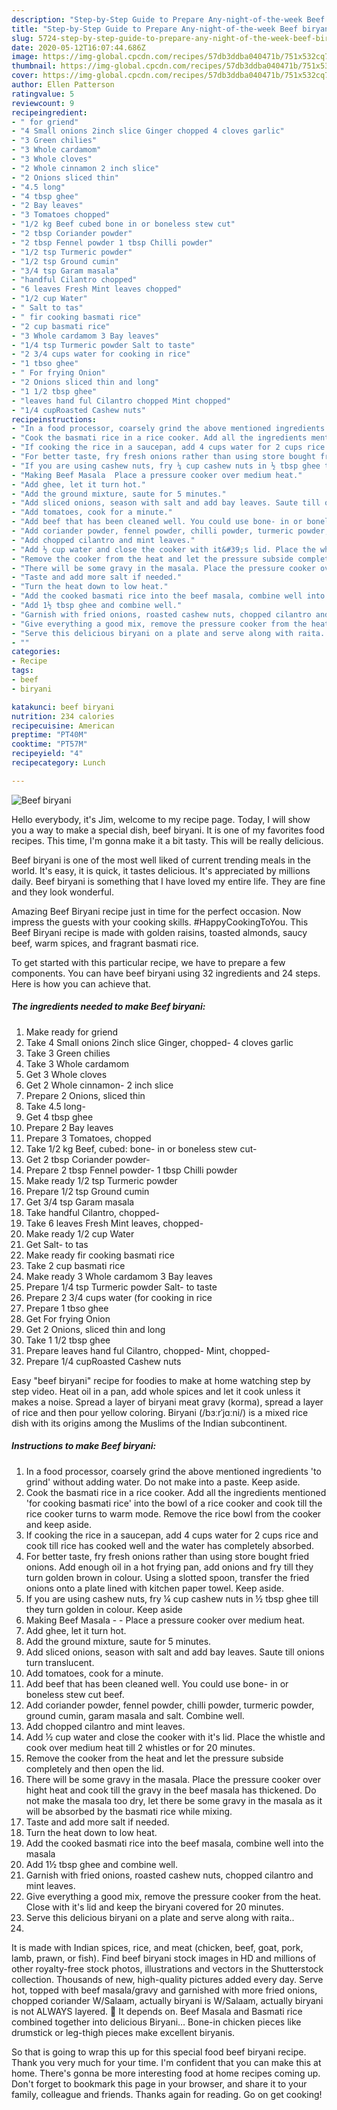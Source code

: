 ```yaml
---
description: "Step-by-Step Guide to Prepare Any-night-of-the-week Beef biryani"
title: "Step-by-Step Guide to Prepare Any-night-of-the-week Beef biryani"
slug: 5724-step-by-step-guide-to-prepare-any-night-of-the-week-beef-biryani
date: 2020-05-12T16:07:44.686Z
image: https://img-global.cpcdn.com/recipes/57db3ddba040471b/751x532cq70/beef-biryani-recipe-main-photo.jpg
thumbnail: https://img-global.cpcdn.com/recipes/57db3ddba040471b/751x532cq70/beef-biryani-recipe-main-photo.jpg
cover: https://img-global.cpcdn.com/recipes/57db3ddba040471b/751x532cq70/beef-biryani-recipe-main-photo.jpg
author: Ellen Patterson
ratingvalue: 5
reviewcount: 9
recipeingredient:
- " for griend"
- "4 Small onions 2inch slice Ginger chopped 4 cloves garlic"
- "3 Green chilies"
- "3 Whole cardamom"
- "3 Whole cloves"
- "2 Whole cinnamon 2 inch slice"
- "2 Onions sliced thin"
- "4.5 long"
- "4 tbsp ghee"
- "2 Bay leaves"
- "3 Tomatoes chopped"
- "1/2 kg Beef cubed bone in or boneless stew cut"
- "2 tbsp Coriander powder"
- "2 tbsp Fennel powder 1 tbsp Chilli powder"
- "1/2 tsp Turmeric powder"
- "1/2 tsp Ground cumin"
- "3/4 tsp Garam masala"
- "handful Cilantro chopped"
- "6 leaves Fresh Mint leaves chopped"
- "1/2 cup Water"
- " Salt to tas"
- " fir cooking basmati rice"
- "2 cup basmati rice"
- "3 Whole cardamom 3 Bay leaves"
- "1/4 tsp Turmeric powder Salt to taste"
- "2 3/4 cups water for cooking in rice"
- "1 tbso ghee"
- " For frying Onion"
- "2 Onions sliced thin and long"
- "1 1/2 tbsp ghee"
- "leaves hand ful Cilantro chopped Mint chopped"
- "1/4 cupRoasted Cashew nuts"
recipeinstructions:
- "In a food processor, coarsely grind the above mentioned ingredients &#39;to grind&#39; without adding water. Do not make into a paste. Keep aside."
- "Cook the basmati rice in a rice cooker. Add all the ingredients mentioned &#39;for cooking basmati rice&#39; into the bowl of a rice cooker and cook till the rice cooker turns to warm mode. Remove the rice bowl from the cooker and keep aside."
- "If cooking the rice in a saucepan, add 4 cups water for 2 cups rice and cook till rice has cooked well and the water has completely absorbed."
- "For better taste, fry fresh onions rather than using store bought fried onions. Add enough oil in a hot frying pan, add onions and fry till they turn golden brown in colour. Using a slotted spoon, transfer the fried onions onto a plate lined with kitchen paper towel. Keep aside."
- "If you are using cashew nuts, fry ¼ cup cashew nuts in ½ tbsp ghee till they turn golden in colour. Keep aside"
- "Making Beef Masala  Place a pressure cooker over medium heat."
- "Add ghee, let it turn hot."
- "Add the ground mixture, saute for 5 minutes."
- "Add sliced onions, season with salt and add bay leaves. Saute till onions turn translucent."
- "Add tomatoes, cook for a minute."
- "Add beef that has been cleaned well. You could use bone- in or boneless stew cut beef."
- "Add coriander powder, fennel powder, chilli powder, turmeric powder, ground cumin, garam masala and salt. Combine well."
- "Add chopped cilantro and mint leaves."
- "Add ½ cup water and close the cooker with it&#39;s lid. Place the whistle and cook over medium heat till 2 whistles or for 20 minutes."
- "Remove the cooker from the heat and let the pressure subside completely and then open the lid."
- "There will be some gravy in the masala. Place the pressure cooker over hight heat and cook till the gravy in the beef masala has thickened. Do not make the masala too dry, let there be some gravy in the masala as it will be absorbed by the basmati rice while mixing."
- "Taste and add more salt if needed."
- "Turn the heat down to low heat."
- "Add the cooked basmati rice into the beef masala, combine well into the masala"
- "Add 1½ tbsp ghee and combine well."
- "Garnish with fried onions, roasted cashew nuts, chopped cilantro and mint leaves."
- "Give everything a good mix, remove the pressure cooker from the heat. Close with it&#39;s lid and keep the biryani covered for 20 minutes."
- "Serve this delicious biryani on a plate and serve along with raita.."
- ""
categories:
- Recipe
tags:
- beef
- biryani

katakunci: beef biryani 
nutrition: 234 calories
recipecuisine: American
preptime: "PT40M"
cooktime: "PT57M"
recipeyield: "4"
recipecategory: Lunch

---
```



![Beef biryani](https://img-global.cpcdn.com/recipes/57db3ddba040471b/751x532cq70/beef-biryani-recipe-main-photo.jpg)

Hello everybody, it's Jim, welcome to my recipe page. Today, I will show you a way to make a special dish, beef biryani. It is one of my favorites food recipes. This time, I'm gonna make it a bit tasty. This will be really delicious.

Beef biryani is one of the most well liked of current trending meals in the world. It's easy, it is quick, it tastes delicious. It's appreciated by millions daily. Beef biryani is something that I have loved my entire life. They are fine and they look wonderful.

Amazing Beef Biryani recipe just in time for the perfect occasion. Now impress the guests with your cooking skills. #HappyCookingToYou. This Beef Biryani recipe is made with golden raisins, toasted almonds, saucy beef, warm spices, and fragrant basmati rice.


To get started with this particular recipe, we have to prepare a few components. You can have beef biryani using 32 ingredients and 24 steps. Here is how you can achieve that.

<!--inarticleads1-->

##### The ingredients needed to make Beef biryani:

1. Make ready  for griend
1. Take 4 Small onions 2inch slice Ginger, chopped- 4 cloves garlic
1. Take 3 Green chilies
1. Take 3 Whole cardamom
1. Get 3 Whole cloves
1. Get 2 Whole cinnamon- 2 inch slice
1. Prepare 2 Onions, sliced thin
1. Take 4.5 long-
1. Get 4 tbsp ghee
1. Prepare 2 Bay leaves
1. Prepare 3 Tomatoes, chopped
1. Take 1/2 kg Beef, cubed: bone- in or boneless stew cut-
1. Get 2 tbsp Coriander powder-
1. Prepare 2 tbsp Fennel powder- 1 tbsp Chilli powder
1. Make ready 1/2 tsp Turmeric powder
1. Prepare 1/2 tsp Ground cumin
1. Get 3/4 tsp Garam masala
1. Take handful Cilantro, chopped-
1. Take 6 leaves Fresh Mint leaves, chopped-
1. Make ready 1/2 cup Water
1. Get  Salt- to tas
1. Make ready  fir cooking basmati rice
1. Take 2 cup basmati rice
1. Make ready 3 Whole cardamom 3 Bay leaves
1. Prepare 1/4 tsp Turmeric powder Salt- to taste
1. Prepare 2 3/4 cups water (for cooking in rice
1. Prepare 1 tbso ghee
1. Get  For frying Onion
1. Get 2 Onions, sliced thin and long
1. Take 1 1/2 tbsp ghee
1. Prepare leaves hand ful Cilantro, chopped- Mint, chopped-
1. Prepare 1/4 cupRoasted Cashew nuts


Easy &#34;beef biryani&#34; recipe for foodies to make at home watching step by step video. Heat oil in a pan, add whole spices and let it cook unless it makes a noise. Spread a layer of biryani meat gravy (korma), spread a layer of rice and then pour yellow coloring. Biryani (/bɜːrˈjɑːni/) is a mixed rice dish with its origins among the Muslims of the Indian subcontinent. 

<!--inarticleads2-->

##### Instructions to make Beef biryani:

1. In a food processor, coarsely grind the above mentioned ingredients &#39;to grind&#39; without adding water. Do not make into a paste. Keep aside.
1. Cook the basmati rice in a rice cooker. Add all the ingredients mentioned &#39;for cooking basmati rice&#39; into the bowl of a rice cooker and cook till the rice cooker turns to warm mode. Remove the rice bowl from the cooker and keep aside.
1. If cooking the rice in a saucepan, add 4 cups water for 2 cups rice and cook till rice has cooked well and the water has completely absorbed.
1. For better taste, fry fresh onions rather than using store bought fried onions. Add enough oil in a hot frying pan, add onions and fry till they turn golden brown in colour. Using a slotted spoon, transfer the fried onions onto a plate lined with kitchen paper towel. Keep aside.
1. If you are using cashew nuts, fry ¼ cup cashew nuts in ½ tbsp ghee till they turn golden in colour. Keep aside
1. Making Beef Masala -  - Place a pressure cooker over medium heat.
1. Add ghee, let it turn hot.
1. Add the ground mixture, saute for 5 minutes.
1. Add sliced onions, season with salt and add bay leaves. Saute till onions turn translucent.
1. Add tomatoes, cook for a minute.
1. Add beef that has been cleaned well. You could use bone- in or boneless stew cut beef.
1. Add coriander powder, fennel powder, chilli powder, turmeric powder, ground cumin, garam masala and salt. Combine well.
1. Add chopped cilantro and mint leaves.
1. Add ½ cup water and close the cooker with it&#39;s lid. Place the whistle and cook over medium heat till 2 whistles or for 20 minutes.
1. Remove the cooker from the heat and let the pressure subside completely and then open the lid.
1. There will be some gravy in the masala. Place the pressure cooker over hight heat and cook till the gravy in the beef masala has thickened. Do not make the masala too dry, let there be some gravy in the masala as it will be absorbed by the basmati rice while mixing.
1. Taste and add more salt if needed.
1. Turn the heat down to low heat.
1. Add the cooked basmati rice into the beef masala, combine well into the masala
1. Add 1½ tbsp ghee and combine well.
1. Garnish with fried onions, roasted cashew nuts, chopped cilantro and mint leaves.
1. Give everything a good mix, remove the pressure cooker from the heat. Close with it&#39;s lid and keep the biryani covered for 20 minutes.
1. Serve this delicious biryani on a plate and serve along with raita..
1. 


It is made with Indian spices, rice, and meat (chicken, beef, goat, pork, lamb, prawn, or fish). Find beef biryani stock images in HD and millions of other royalty-free stock photos, illustrations and vectors in the Shutterstock collection. Thousands of new, high-quality pictures added every day. Serve hot, topped with beef masala/gravy and garnished with more fried onions, chopped coriander W/Salaam, actually biryani is W/Salaam, actually biryani is not ALWAYS layered. 🙂 It depends on. Beef Masala and Basmati rice combined together into delicious Biryani… Bone-in chicken pieces like drumstick or leg-thigh pieces make excellent biryanis. 

So that is going to wrap this up for this special food beef biryani recipe. Thank you very much for your time. I'm confident that you can make this at home. There's gonna be more interesting food at home recipes coming up. Don't forget to bookmark this page in your browser, and share it to your family, colleague and friends. Thanks again for reading. Go on get cooking!
